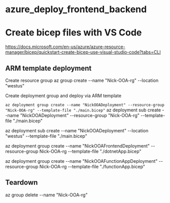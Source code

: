 # azure_deploy_frontend_backend

# Create bicep files with VS Code
https://docs.microsoft.com/en-us/azure/azure-resource-manager/bicep/quickstart-create-bicep-use-visual-studio-code?tabs=CLI

## ARM template deployment
Create resource group
az group create --name "Nick-OOA-rg" --location "westus"

Create deployment group and deploy via ARM template
<!-- Resource Group deploy -->
`az deployment group create --name "NickOOADeployment" --resource-group "Nick-OOA-rg" --template-file "./main.bicep"`
az deployment sub create --name "NickOOADeployment" --resource-group "Nick-OOA-rg" --template-file "./main.bicep"

<!-- Subscription deploy -->
<!--    Deploy everything at once -->
az deployment sub create --name "NickOOADeployment" --location "westus" --template-file "./main.bicep"
<!--    Deploy just the frontend -->
az deployment group create --name "NickOOAFrontendDeployment" --resource-group Nick-OOA-rg --template-file "./dotnetApp.bicep"
<!--    Deploy just the backend/function app -->
az deployment group create --name "NickOOAFunctionAppDeployment" --resource-group Nick-OOA-rg --template-file "./functionApp.bicep"
<!-- How to pass parameters to a bicep file: -->
  <!-- --parameters storageAccountType=Standard_GRS -->

## Teardown
<!-- Delete everything -->
az group delete --name "Nick-OOA-rg"